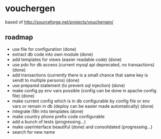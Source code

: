 vouchergen
==========

based of http://sourceforge.net/projects/vouchergen/


roadmap
-------

  * use file for configuration (done)
  * extract db code into own module (done)
  * add templates for views (easier readable code) (done)
  * use pdo for db access (current mysql api deprecated, no transactions) (done)
  * add transactions (currently there is a small chance that same key is sendt to multiple persons) (done)
  * use prepared statement (to prevent sql injection) (done)
  * make config py env vars possible (config can be done in apache config file) (done)
  * make current config which is in db configurable by config file or env vars or remain in db (deploy can be easier made automatically) (done)
  * integrate i18n into templates (done)
  * make country phone prefix code configurable
  * add a bunch of tests (progressing...)
  * make userinterface beautiful (done) and consolidated (progressing...)
  * search for new name
 
